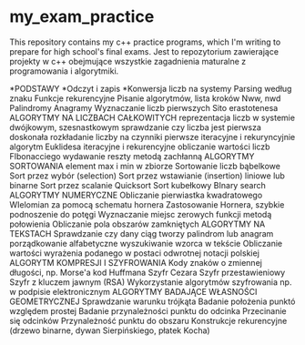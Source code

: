 # my_exam_practice
This repository contains my c++ practice programs, which I'm writing to prepare for high school's final exams.
Jest to repozytorium zawierające projekty w c++ obejmujące wszystkie zagadnienia maturalne z programowania i algorytmiki. 

*PODSTAWY
    *Odczyt i zapis
    *Konwersja liczb na systemy
Parsing według znaku
Funkcje rekurencyjne
Pisanie algorytmów, lista kroków
Nww, nwd
Palindromy
Anagramy
Wyznaczanie liczb pierwszych
Sito erastotenesa
ALGORYTMY NA LICZBACH CAŁKOWITYCH
reprezentacja liczb w systemie dwójkowym, szesnastkowym
sprawdzanie czy liczba jest pierwsza doskonała
rozkładanie liczby na czynniki pierwsze
iteracyjne i rekuryncyjnie algorytm Euklidesa
iteracyjne i rekurencyjne obliczanie wartości liczb FIbonacciego
wydawanie reszty metodą zachłanną
ALGORYTMY SORTOWANIA
element max i min w zbiorze
Sortowanie liczb bąbelkowe
Sort przez wybór (selection)
Sort przez wstawianie (insertion) liniowe lub binarne
Sort przez scalanie
Quicksort
Sort kubełkowy
BInary search
ALGORYTMY NUMERYCZNE
Obliczanie pierwiastka kwadratowego
WIelomian za pomocą schematu hornera
Zastosowanie Hornera, szybkie podnoszenie do potęgi
Wyznaczanie miejsc zerowych funkcji metodą połowienia
Obliczanie pola obszarów zamkniętych
ALGORYTMY NA TEKSTACH
Sprawdzanie czy dany ciąg tworzy palindrom lub anagram
porządkowanie alfabetyczne
wyszukiwanie wzorca w tekście
Obliczanie wartości wyrażenia podanego w postaci odwrotnej notacji polskiej
ALGORYTM KOMPRESJI I SZYFROWANIA
Kody znaków o zmiennej długości, np. Morse'a kod Huffmana
Szyfr Cezara
Szyfr przestawieniowy
Szyfr z kluczem jawnym (RSA)
Wykorzystanie algorytmów szyfrowania np. w podpisie elektronicznym
ALGORYTMY BADAJĄCE WŁASNOŚCI GEOMETRYCZNEJ
Sprawdzanie warunku trójkąta
Badanie położenia punktó względem prostej
Badanie przynależności punktu do odcinka
Przecinanie się odcinków
Przynależność punktu do obszaru
Konstrukcje rekurencyjne (drzewo binarne, dywan Sierpińskiego, płatek Kocha)
